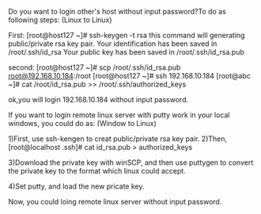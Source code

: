 Do you want to login other's host without input password?To do as following steps: (Linux to Linux)

First: 
[root@host127 ~]# ssh-keygen -t rsa 
this command will generating public/private rsa key pair. 
Your identification has been saved in /root/.ssh/id_rsa
Your public key has been saved in /root/.ssh/id_rsa.pub


second:
[root@host127 ~]# scp /root/.ssh/id_rsa.pub root@192.168.10.184:/root 
[root@host127 ~]# ssh 192.168.10.184 
[root@abc ~]# cat /root/id_rsa.pub >> /root/.ssh/authorized_keys 

ok,you will login 192.168.10.184 without input password.

If you want to login remote linux server with putty work in your local windows, you could do as: (Window to Linux)

1)First, use ssh-kengen to creat public/private rsa key pair.
2)Then, [root@localhost .ssh]# cat id_rsa.pub > authorized_keys

3)Download the private key with winSCP, and then use puttygen to convert the private key to the format which linux could accept.

4)Set putty, and load the new pricate key.

Now, you could loing remote linux server without input password.